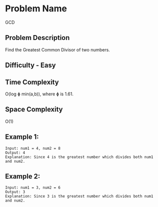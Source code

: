# Problem Name 
GCD

## Problem Description

Find the Greatest Common Divisor of two numbers.

## Difficulty - Easy

## Time Complexity
O(log ɸ min(a,b)), where ɸ is 1.61.

## Space Complexity
O(1)

## Example 1:
```
Input: num1 = 4, num2 = 8
Output: 4
Explanation: Since 4 is the greatest number which divides both num1 and num2.
```

## Example 2:
```
Input: num1 = 3, num2 = 6
Output: 3
Explanation: Since 3 is the greatest number which divides both num1 and num2.
```